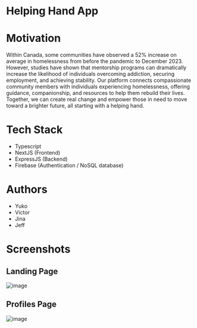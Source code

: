 # Helping Hand App

# Motivation
Within Canada, some communities have observed a 52% increase on average in homelessness from before the pandemic to December 2023. However, studies have shown that mentorship programs can dramatically increase the likelihood of individuals overcoming addiction, securing employment, and achieving stability. Our platform connects compassionate community members with individuals experiencing homelessness, offering guidance, companionship, and resources to help them rebuild their lives. Together, we can create real change and empower those in need to move toward a brighter future, all starting with a helping hand.

# Tech Stack
- Typescript
- NextJS (Frontend)
- ExpressJS (Backend)
- Firebase (Authentication / NoSQL database)

# Authors
- Yuko
- Victor
- Jina
- Jeff

# Screenshots
## Landing Page
![image](https://github.com/user-attachments/assets/246ee62c-7ee0-4a2d-aae1-53fbf53edbb7)
## Profiles Page
![image](https://github.com/user-attachments/assets/c0cb6dd2-0e24-4ba9-b14b-b446fc218061)
